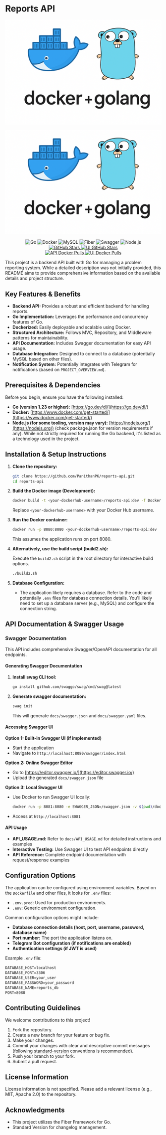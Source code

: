 # Reports API

<div align="center">
  <img src="/dockergo.png" alt="Reports API Logo" width="600">
</div>

![Reports API](/dockergo.png)

<div align="center">
  <img src="https://img.shields.io/badge/Go-00ADD8?style=for-the-badge&logo=go&logoColor=white" alt="Go">
  <img src="https://img.shields.io/badge/Docker-2496ED?style=for-the-badge&logo=docker&logoColor=white" alt="Docker">
  <img src="https://img.shields.io/badge/MySQL-4479A1?style=for-the-badge&logo=mysql&logoColor=white" alt="MySQL">
  <img src="https://img.shields.io/badge/Fiber-00ACD7?style=for-the-badge&logo=go&logoColor=white" alt="Fiber">
  <img src="https://img.shields.io/badge/Swagger-85EA2D?style=for-the-badge&logo=swagger&logoColor=black" alt="Swagger">
  <img src="https://img.shields.io/badge/Node.js-339933?style=for-the-badge&logo=nodedotjs&logoColor=white" alt="Node.js">
</div>

<div align="center">
  <a href="https://github.com/PanithanPK/reports-api">
    <img src="https://img.shields.io/github/stars/PanithanPK/reports-api?style=social" alt="GitHub Stars">
  </a>
  <a href="https://github.com/GearRata/reports-ui">
    <img src="https://img.shields.io/github/stars/GearRata/reports-ui?style=social" alt="UI GitHub Stars">
  </a>
  <br>
  <a href="https://hub.docker.com/r/lovee12345e/reports-api">
    <img src="https://img.shields.io/docker/pulls/lovee12345e/reports-api?style=flat-square&logo=docker" alt="API Docker Pulls">
  </a>
  <a href="https://hub.docker.com/r/gearmcc/reports-ui">
    <img src="https://img.shields.io/docker/pulls/gearmcc/reports-ui?style=flat-square&logo=docker" alt="UI Docker Pulls">
  </a>
</div>

This project is a backend API built with Go for managing a problem reporting system. While a detailed description was not initially provided, this README aims to provide comprehensive information based on the available details and project structure.

## Key Features & Benefits

*   **Backend API:** Provides a robust and efficient backend for handling reports.
*   **Go Implementation:** Leverages the performance and concurrency features of Go.
*   **Dockerized:** Easily deployable and scalable using Docker.
*   **Structured Architecture:** Follows MVC, Repository, and Middleware patterns for maintainability.
*   **API Documentation:** Includes Swagger documentation for easy API usage.
*   **Database Integration:** Designed to connect to a database (potentially MySQL based on other files).
*   **Notification System:** Potentially integrates with Telegram for notifications (based on `PROJECT_OVERVIEW.md`).

## Prerequisites & Dependencies

Before you begin, ensure you have the following installed:

*   **Go (version 1.23 or higher):**  [https://go.dev/dl/](https://go.dev/dl/)
*   **Docker:** [https://www.docker.com/get-started/](https://www.docker.com/get-started/)
*   **Node.js (for some tooling, version may vary):** [https://nodejs.org/](https://nodejs.org/) (check package.json for version requirements if any).  While not strictly required for running the Go backend, it's listed as a technology used in the project.

## Installation & Setup Instructions

1.  **Clone the repository:**

    ```bash
    git clone https://github.com/PanithanPK/reports-api.git
    cd reports-api
    ```

2.  **Build the Docker image (Development):**

    ```bash
    docker build -t <your-dockerhub-username>/reports-api:dev -f Dockerfile.dev .
    ```

    Replace `<your-dockerhub-username>` with your Docker Hub username.

3.  **Run the Docker container:**

    ```bash
    docker run -p 8080:8080 <your-dockerhub-username>/reports-api:dev
    ```

    This assumes the application runs on port 8080.

4.  **Alternatively, use the build script (build2.sh):**

    Execute the `build2.sh` script in the root directory for interactive build options.

    ```bash
    ./build2.sh
    ```

5. **Database Configuration:**

   *   The application likely requires a database. Refer to the code and potentially `.env` files for database connection details. You'll likely need to set up a database server (e.g., MySQL) and configure the connection string.

## API Documentation & Swagger Usage

### Swagger Documentation

This API includes comprehensive Swagger/OpenAPI documentation for all endpoints.

#### Generating Swagger Documentation

1. **Install swag CLI tool:**
   ```bash
   go install github.com/swaggo/swag/cmd/swag@latest
   ```

2. **Generate swagger documentation:**
   ```bash
   swag init
   ```
   This will generate `docs/swagger.json` and `docs/swagger.yaml` files.

#### Accessing Swagger UI

**Option 1: Built-in Swagger UI (if implemented)**
- Start the application
- Navigate to `http://localhost:8080/swagger/index.html`

**Option 2: Online Swagger Editor**
- Go to [https://editor.swagger.io/](https://editor.swagger.io/)
- Upload the generated `docs/swagger.json` file

**Option 3: Local Swagger UI**
- Use Docker to run Swagger UI locally:
  ```bash
  docker run -p 8081:8080 -e SWAGGER_JSON=/swagger.json -v $(pwd)/docs/swagger.json:/swagger.json swaggerapi/swagger-ui
  ```
- Access at `http://localhost:8081`

#### API Usage
- **API_USAGE.md:** Refer to `docs/API_USAGE.md` for detailed instructions and examples
- **Interactive Testing:** Use Swagger UI to test API endpoints directly
- **API Reference:** Complete endpoint documentation with request/response examples

## Configuration Options

The application can be configured using environment variables.  Based on the `Dockerfile` and other files, it looks for `.env` files:

*   `.env.prod`:  Used for production environments.
*   `.env`: Generic environment configuration.

Common configuration options might include:

*   **Database connection details (host, port, username, password, database name)**
*   **Port number:** The port the application listens on.
*   **Telegram Bot configuration (if notifications are enabled)**
*   **Authentication settings (if JWT is used)**

Example `.env` file:

```
DATABASE_HOST=localhost
DATABASE_PORT=3306
DATABASE_USER=your_user
DATABASE_PASSWORD=your_password
DATABASE_NAME=reports_db
PORT=8080
```

## Contributing Guidelines

We welcome contributions to this project!

1.  Fork the repository.
2.  Create a new branch for your feature or bug fix.
3.  Make your changes.
4.  Commit your changes with clear and descriptive commit messages (following [standard-version](https://github.com/conventional-changelog/standard-version) conventions is recommended).
5.  Push your branch to your fork.
6.  Submit a pull request.

## License Information

License information is not specified. Please add a relevant license (e.g., MIT, Apache 2.0) to the repository.

## Acknowledgments

*   This project utilizes the Fiber Framework for Go.
*   Standard Version for changelog management.